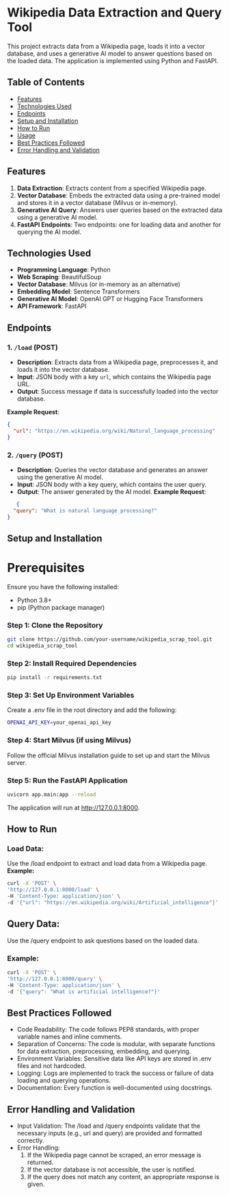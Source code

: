 # Wikipedia Data Extraction and Query Tool

This project extracts data from a Wikipedia page, loads it into a vector database, and uses a generative AI model to answer questions based on the loaded data. The application is implemented using Python and FastAPI.

## Table of Contents

- [Features](#features)
- [Technologies Used](#technologies-used)
- [Endpoints](#endpoints)
- [Setup and Installation](#setup-and-installation)
- [How to Run](#how-to-run)
- [Usage](#usage)
- [Best Practices Followed](#best-practices-followed)
- [Error Handling and Validation](#error-handling-and-validation)

## Features

1. **Data Extraction**: Extracts content from a specified Wikipedia page.
2. **Vector Database**: Embeds the extracted data using a pre-trained model and stores it in a vector database (Milvus or in-memory).
3. **Generative AI Query**: Answers user queries based on the extracted data using a generative AI model.
4. **FastAPI Endpoints**: Two endpoints: one for loading data and another for querying the AI model.

## Technologies Used

- **Programming Language**: Python
- **Web Scraping**: BeautifulSoup
- **Vector Database**: Milvus (or in-memory as an alternative)
- **Embedding Model**: Sentence Transformers
- **Generative AI Model**: OpenAI GPT or Hugging Face Transformers
- **API Framework**: FastAPI

## Endpoints

### 1. `/load` (POST)
- **Description**: Extracts data from a Wikipedia page, preprocesses it, and loads it into the vector database.
- **Input**: JSON body with a key `url`, which contains the Wikipedia page URL.
- **Output**: Success message if data is successfully loaded into the vector database.

**Example Request**:
```json
{
  "url": "https://en.wikipedia.org/wiki/Natural_language_processing"
}
```
### 2. `/query` (POST)
- **Description**: Queries the vector database and generates an answer using the generative AI model.
- **Input**: JSON body with a key query, which contains the user query.
- **Output**: The answer generated by the AI model.
**Example Request**:
```json
   {
  "query": "What is natural language processing?"
}
   ```

## Setup and Installation
# Prerequisites
Ensure you have the following installed:
- Python 3.8+
- pip (Python package manager)
  
### Step 1: Clone the Repository

```bash
git clone https://github.com/your-username/wikipedia_scrap_tool.git
cd wikipedia_scrap_tool
```
### Step 2: Install Required Dependencies
```bash
pip install -r requirements.txt
```
### Step 3: Set Up Environment Variables
Create a .env file in the root directory and add the following:

```bash
OPENAI_API_KEY=your_openai_api_key
```
### Step 4: Start Milvus (if using Milvus)
Follow the official Milvus installation guide to set up and start the Milvus server.

### Step 5: Run the FastAPI Application
```bash
uvicorn app.main:app --reload
```
The application will run at http://127.0.0.1:8000.

## How to Run
### Load Data:

Use the /load endpoint to extract and load data from a Wikipedia page.
**Example:**
```bash
curl -X 'POST' \
'http://127.0.0.1:8000/load' \
-H 'Content-Type: application/json' \
-d '{"url": "https://en.wikipedia.org/wiki/Artificial_intelligence"}'

```
## Query Data:

Use the /query endpoint to ask questions based on the loaded data.
### Example:
```bash
curl -X 'POST' \
'http://127.0.0.1:8000/query' \
-H 'Content-Type: application/json' \
-d '{"query": "What is artificial intelligence?"}'
```
## Best Practices Followed
- Code Readability: The code follows PEP8 standards, with proper variable names and inline comments.
- Separation of Concerns: The code is modular, with separate functions for data extraction, preprocessing, embedding, and querying.
- Environment Variables: Sensitive data like API keys are stored in .env files and not hardcoded.
- Logging: Logs are implemented to track the success or failure of data loading and querying operations.
- Documentation: Every function is well-documented using docstrings.
## Error Handling and Validation
- Input Validation: The /load and /query endpoints validate that the necessary inputs (e.g., url and query) are provided and formatted correctly.
- Error Handling:
  1. If the Wikipedia page cannot be scraped, an error message is returned.
  2. If the vector database is not accessible, the user is notified.
  3. If the query does not match any content, an appropriate response is given.

